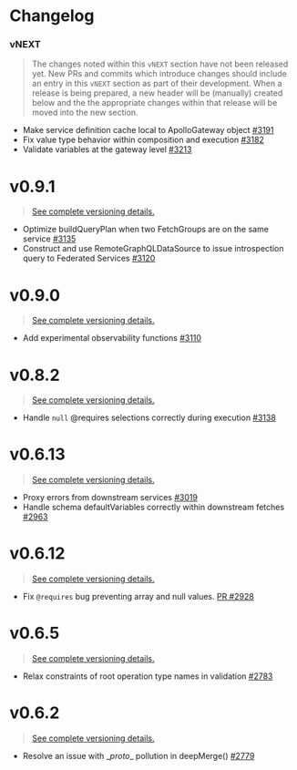 # Changelog

### vNEXT

> The changes noted within this `vNEXT` section have not been released yet.  New PRs and commits which introduce changes should include an entry in this `vNEXT` section as part of their development.  When a release is being prepared, a new header will be (manually) created below and the the appropriate changes within that release will be moved into the new section.

* Make service definition cache local to ApolloGateway object [#3191](https://github.com/apollographql/apollo-server/pull/3191)
* Fix value type behavior within composition and execution [#3182](https://github.com/apollographql/apollo-server/pull/3182)
* Validate variables at the gateway level [#3213](https://github.com/apollographql/apollo-server/pull/3213)

# v0.9.1

> [See complete versioning details.](https://github.com/apollographql/apollo-server/commit/a1c41152a35c837af27d1dee081fc273de07a28e)

* Optimize buildQueryPlan when two FetchGroups are on the same service [#3135](https://github.com/apollographql/apollo-server/pull/3135)
* Construct and use RemoteGraphQLDataSource to issue introspection query to Federated Services [#3120](https://github.com/apollographql/apollo-server/pull/3120)

# v0.9.0

> [See complete versioning details.](https://github.com/apollographql/apollo-server/commit/99f78c6782bce170186ba6ef311182a8c9f281b7)

* Add experimental observability functions [#3110](https://github.com/apollographql/apollo-server/pull/3110)

# v0.8.2

> [See complete versioning details.](https://github.com/apollographql/apollo-server/commit/b0a9ce0615d19b7241e64883b5d5d7730cc13fcb)

* Handle `null` @requires selections correctly during execution [#3138](https://github.com/apollographql/apollo-server/pull/3138)

# v0.6.13

> [See complete versioning details.](https://github.com/apollographql/apollo-server/commit/a06594117dbbf1e8abdb7b366b69a94ab808b065)

* Proxy errors from downstream services [#3019](https://github.com/apollographql/apollo-server/pull/3019)
* Handle schema defaultVariables correctly within downstream fetches [#2963](https://github.com/apollographql/apollo-server/pull/2963)

# v0.6.12

> [See complete versioning details.](https://github.com/apollographql/apollo-server/commit/5974b2ce405a06bc331230400b9073f6381738d3)

* Fix `@requires` bug preventing array and null values. [PR #2928](https://github.com/apollographql/apollo-server/pull/2928)

# v0.6.5

> [See complete versioning details.](https://github.com/apollographql/apollo-server/commit/9dcfe6f91fa7b4187a644efe1522cf444ffc1251)

* Relax constraints of root operation type names in validation [#2783](ttps://github.com/apollographql/apollo-server/pull/2783)

# v0.6.2

> [See complete versioning details.](https://github.com/apollographql/apollo-server/commit/e113127b1ff9802de3bc5574bcae55256f0ef656)

* Resolve an issue with \__proto__ pollution in deepMerge() [#2779](https://github.com/apollographql/apollo-server/pull/2779)
